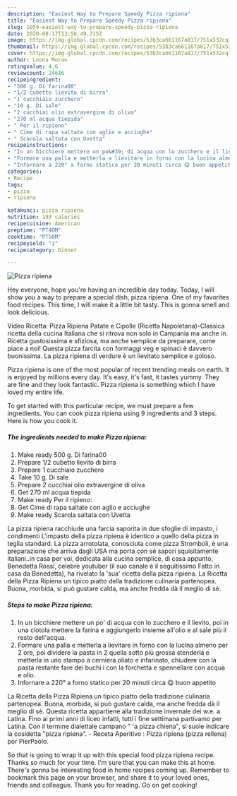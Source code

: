 ```yaml
---
description: "Easiest Way to Prepare Speedy Pizza ripiena"
title: "Easiest Way to Prepare Speedy Pizza ripiena"
slug: 1059-easiest-way-to-prepare-speedy-pizza-ripiena
date: 2020-08-17T13:58:49.315Z
image: https://img-global.cpcdn.com/recipes/53b3ca661167a817/751x532cq70/pizza-ripiena-recipe-main-photo.jpg
thumbnail: https://img-global.cpcdn.com/recipes/53b3ca661167a817/751x532cq70/pizza-ripiena-recipe-main-photo.jpg
cover: https://img-global.cpcdn.com/recipes/53b3ca661167a817/751x532cq70/pizza-ripiena-recipe-main-photo.jpg
author: Leona Moran
ratingvalue: 4.6
reviewcount: 24646
recipeingredient:
- "500 g. Di farina00"
- "1/2 cubetto lievito di birra"
- "1 cucchiaio zucchero"
- "10 g. Di sale"
- "2 cucchiai olio extravergine di oliva"
- "270 ml acqua tiepida"
- " Per il ripieno"
- " Cime di rapa saltate con aglio e acciughe"
- " Scarola saltata con Uvetta"
recipeinstructions:
- "In un bicchiere mettere un po&#39; di acqua con lo zucchero e il lievito, poi in una ciotola mettere la farina e aggiungerlo insieme all&#39;olio e al sale più il resto dell&#39;acqua."
- "Formare una palla e metterla a lievitare in forno con la lucina almeno per 2 ore, poi dividere la pasta in 2 quella sotto più grossa stenderla e metterla in uno stampo a cerniera oliato e infarinato, chiudere con la pasta restante fare dei buchi i con la forchetta e spennellare con acqua e olio."
- "Infornare a 220° a forno statico per 20 minuti circa 😋 buon appetito"
categories:
- Recipe
tags:
- pizza
- ripiena

katakunci: pizza ripiena 
nutrition: 193 calories
recipecuisine: American
preptime: "PT40M"
cooktime: "PT50M"
recipeyield: "1"
recipecategory: Dinner

---
```



![Pizza ripiena](https://img-global.cpcdn.com/recipes/53b3ca661167a817/751x532cq70/pizza-ripiena-recipe-main-photo.jpg)

Hey everyone, hope you're having an incredible day today. Today, I will show you a way to prepare a special dish, pizza ripiena. One of my favorites food recipes. This time, I will make it a little bit tasty. This is gonna smell and look delicious.

Video Ricetta: Pizza Ripiena Patate e Cipolle (Ricetta Napoletana)-Classica ricetta della cucina Italiana che si ritrova non solo in Campania ma anche in. Ricetta gustosissima e sfiziosa, ma anche semplice da preparare, come piace a noi! Questa pizza farcita con formaggi veg e spinaci è davvero buonissima. La pizza ripiena di verdure è un lievitato semplice e goloso.

Pizza ripiena is one of the most popular of recent trending meals on earth. It is enjoyed by millions every day. It's easy, it's fast, it tastes yummy. They are fine and they look fantastic. Pizza ripiena is something which I have loved my entire life.


To get started with this particular recipe, we must prepare a few ingredients. You can cook pizza ripiena using 9 ingredients and 3 steps. Here is how you cook it.

<!--inarticleads1-->

##### The ingredients needed to make Pizza ripiena:

1. Make ready 500 g. Di farina00
1. Prepare 1/2 cubetto lievito di birra
1. Prepare 1 cucchiaio zucchero
1. Take 10 g. Di sale
1. Prepare 2 cucchiai olio extravergine di oliva
1. Get 270 ml acqua tiepida
1. Make ready  Per il ripieno:
1. Get  Cime di rapa saltate con aglio e acciughe
1. Make ready  Scarola saltata con Uvetta


La pizza ripiena racchiude una farcia saporita in due sfoglie di impasto, i condimenti L&#39;impasto della pizza ripiena è identico a quello della pizza in teglia standard. La pizza arrotolata, conosciuta come pizza Stromboli, è una preparazione che arriva dagli USA ma porta con sé sapori squisitamente italiani..in casa per voi, dedicata alla cucina semplice, di casa appunto, Benedetta Rossi, celebre youtuber (il suo canale è il seguitissimo Fatto in casa da Benedetta), ha rivelato la &#39;sua&#39; ricetta della pizza ripiena. La Ricetta della Pizza Ripiena un tipico piatto della tradizione culinaria partenopea. Buona, morbida, si può gustare calda, ma anche fredda dà il meglio di sè. 

<!--inarticleads2-->

##### Steps to make Pizza ripiena:

1. In un bicchiere mettere un po&#39; di acqua con lo zucchero e il lievito, poi in una ciotola mettere la farina e aggiungerlo insieme all&#39;olio e al sale più il resto dell&#39;acqua.
1. Formare una palla e metterla a lievitare in forno con la lucina almeno per 2 ore, poi dividere la pasta in 2 quella sotto più grossa stenderla e metterla in uno stampo a cerniera oliato e infarinato, chiudere con la pasta restante fare dei buchi i con la forchetta e spennellare con acqua e olio.
1. Infornare a 220° a forno statico per 20 minuti circa 😋 buon appetito


La Ricetta della Pizza Ripiena un tipico piatto della tradizione culinaria partenopea. Buona, morbida, si può gustare calda, ma anche fredda dà il meglio di sè. Questa ricetta appartiene alla tradizione invernale dei w.e. a Latina. Fino ai primi anni di liceo infatti, tutti i fine settimana partivamo per Latina. Con il termine dialettale campano &#34; &#39;a pizza chiena&#34;, si suole indicare la cosidetta &#34;pizza ripiena&#34;. - Receta Aperitivo : Pizza ripiena (pizza rellena) por PierPaolo. 

So that is going to wrap it up with this special food pizza ripiena recipe. Thanks so much for your time. I'm sure that you can make this at home. There's gonna be interesting food in home recipes coming up. Remember to bookmark this page on your browser, and share it to your loved ones, friends and colleague. Thank you for reading. Go on get cooking!
